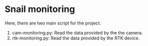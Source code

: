 # Snail monitoring

Here, there are two main script for the project.

1. cam-monitoring.py: Read the data provided by the the camera.
2. rtk-monitoring.py: Read the data provided by the RTK device.
